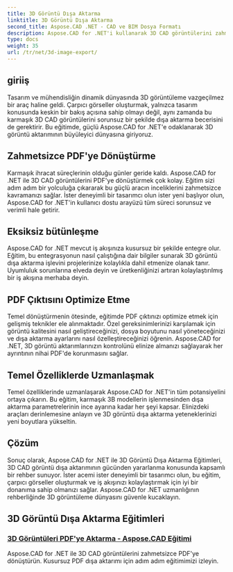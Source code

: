 ```yaml
---
title: 3D Görüntü Dışa Aktarma
linktitle: 3D Görüntü Dışa Aktarma
second_title: Aspose.CAD .NET - CAD ve BIM Dosya Formatı
description: Aspose.CAD for .NET'i kullanarak 3D CAD görüntülerini zahmetsizce PDF'ye aktarın. Kusursuz PDF dönüşümü için eğitimlerimizi takip edin. Verimli 3D görüntü dışa aktarma tekniklerini öğrenin.
type: docs
weight: 35
url: /tr/net/3d-image-export/
---
```


## giriiş

Tasarım ve mühendisliğin dinamik dünyasında 3D görüntüleme vazgeçilmez bir araç haline geldi. Çarpıcı görseller oluşturmak, yalnızca tasarım konusunda keskin bir bakış açısına sahip olmayı değil, aynı zamanda bu karmaşık 3D CAD görüntülerini sorunsuz bir şekilde dışa aktarma becerisini de gerektirir. Bu eğitimde, güçlü Aspose.CAD for .NET'e odaklanarak 3D görüntü aktarımının büyüleyici dünyasına giriyoruz.

## Zahmetsizce PDF'ye Dönüştürme

Karmaşık ihracat süreçlerinin olduğu günler geride kaldı. Aspose.CAD for .NET ile 3D CAD görüntülerini PDF'ye dönüştürmek çok kolay. Eğitim sizi adım adım bir yolculuğa çıkararak bu güçlü aracın inceliklerini zahmetsizce kavramanızı sağlar. İster deneyimli bir tasarımcı olun ister yeni başlıyor olun, Aspose.CAD for .NET'in kullanıcı dostu arayüzü tüm süreci sorunsuz ve verimli hale getirir.

## Eksiksiz bütünleşme

Aspose.CAD for .NET mevcut iş akışınıza kusursuz bir şekilde entegre olur. Eğitim, bu entegrasyonun nasıl çalıştığına dair bilgiler sunarak 3D görüntü dışa aktarma işlevini projelerinize kolaylıkla dahil etmenize olanak tanır. Uyumluluk sorunlarına elveda deyin ve üretkenliğinizi artıran kolaylaştırılmış bir iş akışına merhaba deyin.

## PDF Çıktısını Optimize Etme

Temel dönüştürmenin ötesinde, eğitimde PDF çıktınızı optimize etmek için gelişmiş teknikler ele alınmaktadır. Özel gereksinimlerinizi karşılamak için görüntü kalitesini nasıl geliştireceğinizi, dosya boyutunu nasıl yöneteceğinizi ve dışa aktarma ayarlarını nasıl özelleştireceğinizi öğrenin. Aspose.CAD for .NET, 3D görüntü aktarımlarınızın kontrolünü elinize almanızı sağlayarak her ayrıntının nihai PDF'de korunmasını sağlar.

## Temel Özelliklerde Uzmanlaşmak

Temel özelliklerinde uzmanlaşarak Aspose.CAD for .NET'in tüm potansiyelini ortaya çıkarın. Bu eğitim, karmaşık 3B modellerin işlenmesinden dışa aktarma parametrelerinin ince ayarına kadar her şeyi kapsar. Elinizdeki araçları derinlemesine anlayın ve 3D görüntü dışa aktarma yeteneklerinizi yeni boyutlara yükseltin.

## Çözüm

Sonuç olarak, Aspose.CAD for .NET ile 3D Görüntü Dışa Aktarma Eğitimleri, 3D CAD görüntü dışa aktarımının gücünden yararlanma konusunda kapsamlı bir rehber sunuyor. İster acemi ister deneyimli bir tasarımcı olun, bu eğitim, çarpıcı görseller oluşturmak ve iş akışınızı kolaylaştırmak için iyi bir donanıma sahip olmanızı sağlar. Aspose.CAD for .NET uzmanlığının rehberliğinde 3D görüntüleme dünyasını güvenle kucaklayın.
## 3D Görüntü Dışa Aktarma Eğitimleri
### [3D Görüntüleri PDF'ye Aktarma - Aspose.CAD Eğitimi](./exporting-3d-images-to-pdf/)
Aspose.CAD for .NET ile 3D CAD görüntülerini zahmetsizce PDF'ye dönüştürün. Kusursuz PDF dışa aktarımı için adım adım eğitimimizi izleyin.